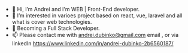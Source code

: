 - 👋 Hi, I’m Andrei and i'm WEB | Front-End developer.
- 👀 I’m interested in varioes project based on react, vue, laravel and all what is cover web technologies.
- 🌱 Becoming a Full Stack Developer.
- 📫 Please contact me with andrei.dubinko@gmail.com email , or via linkedIn https://www.linkedin.com/in/andrei-dubinko-2b6560187/



<!---
lkanblack/lkanblack is a ✨ special ✨ repository because its `README.md` (this file) appears on your GitHub profile.
You can click the Preview link to take a look at your changes.
--->

